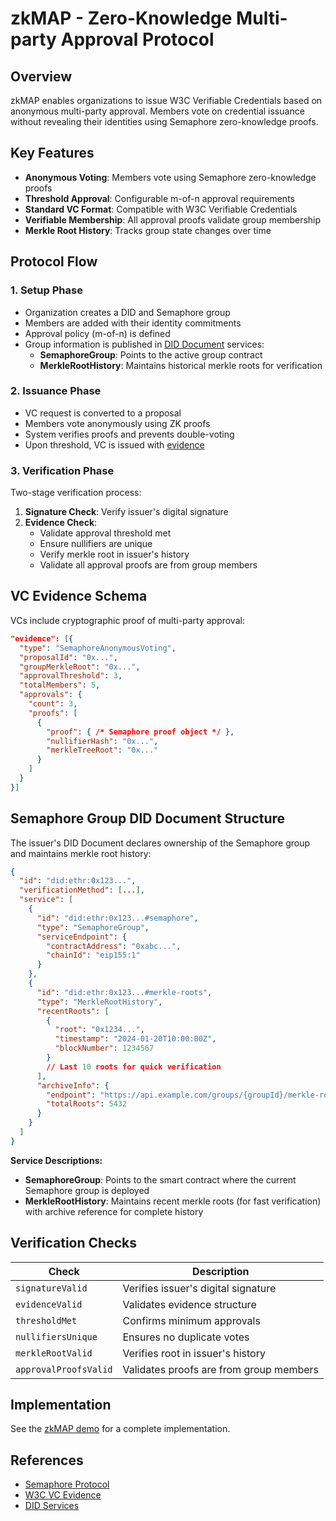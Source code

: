 # zkMAP - Zero-Knowledge Multi-party Approval Protocol

## Overview

zkMAP enables organizations to issue W3C Verifiable Credentials based on anonymous multi-party approval. Members vote on credential issuance without revealing their identities using Semaphore zero-knowledge proofs.

## Key Features

- **Anonymous Voting**: Members vote using Semaphore zero-knowledge proofs
- **Threshold Approval**: Configurable m-of-n approval requirements
- **Standard VC Format**: Compatible with W3C Verifiable Credentials
- **Verifiable Membership**: All approval proofs validate group membership
- **Merkle Root History**: Tracks group state changes over time

## Protocol Flow

### 1. Setup Phase
- Organization creates a DID and Semaphore group
- Members are added with their identity commitments
- Approval policy (m-of-n) is defined
- Group information is published in [DID Document](#semaphore-group-did-document-structure) services:
  - **SemaphoreGroup**: Points to the active group contract
  - **MerkleRootHistory**: Maintains historical merkle roots for verification

### 2. Issuance Phase
- VC request is converted to a proposal
- Members vote anonymously using ZK proofs
- System verifies proofs and prevents double-voting
- Upon threshold, VC is issued with [evidence](#vc-evidence-schema)

### 3. Verification Phase
Two-stage verification process:
1. **Signature Check**: Verify issuer's digital signature
2. **Evidence Check**:
   - Validate approval threshold met
   - Ensure nullifiers are unique
   - Verify merkle root in issuer's history
   - Validate all approval proofs are from group members

## VC Evidence Schema

VCs include cryptographic proof of multi-party approval:

```json
"evidence": [{
  "type": "SemaphoreAnonymousVoting",
  "proposalId": "0x...",
  "groupMerkleRoot": "0x...",
  "approvalThreshold": 3,
  "totalMembers": 5,
  "approvals": {
    "count": 3,
    "proofs": [
      {
        "proof": { /* Semaphore proof object */ },
        "nullifierHash": "0x...",
        "merkleTreeRoot": "0x..."
      }
    ]
  }
}]
```

## Semaphore Group DID Document Structure

The issuer's DID Document declares ownership of the Semaphore group and maintains merkle root history:

```json
{
  "id": "did:ethr:0x123...",
  "verificationMethod": [...],
  "service": [
    {
      "id": "did:ethr:0x123...#semaphore",
      "type": "SemaphoreGroup",
      "serviceEndpoint": {
        "contractAddress": "0xabc...",
        "chainId": "eip155:1"
      }
    },
    {
      "id": "did:ethr:0x123...#merkle-roots",
      "type": "MerkleRootHistory",
      "recentRoots": [
        {
          "root": "0x1234...",
          "timestamp": "2024-01-20T10:00:00Z",
          "blockNumber": 1234567
        }
        // Last 10 roots for quick verification
      ],
      "archiveInfo": {
        "endpoint": "https://api.example.com/groups/{groupId}/merkle-roots",
        "totalRoots": 5432
      }
    }
  ]
}
```

**Service Descriptions:**
- **SemaphoreGroup**: Points to the smart contract where the current Semaphore group is deployed
- **MerkleRootHistory**: Maintains recent merkle roots (for fast verification) with archive reference for complete history

## Verification Checks

| Check | Description |
|-------|-------------|
| `signatureValid` | Verifies issuer's digital signature |
| `evidenceValid` | Validates evidence structure |
| `thresholdMet` | Confirms minimum approvals |
| `nullifiersUnique` | Ensures no duplicate votes |
| `merkleRootValid` | Verifies root in issuer's history |
| `approvalProofsValid` | Validates proofs are from group members |

## Implementation

See the [zkMAP demo](../examples/zkmap-demo/README.md) for a complete implementation.

## References

- [Semaphore Protocol](https://docs.semaphore.pse.dev/)
- [W3C VC Evidence](https://www.w3.org/TR/vc-data-model-2.0/#evidence)
- [DID Services](https://www.w3.org/TR/did-1.0/#services)